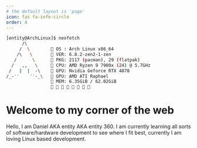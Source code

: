 ```yaml
---
# the default layout is 'page'
icon: fas fa-info-circle
order: 4
---
```


```bash
[entity@ArchLinux]$ neofetch
      /\          
     /  \         OS : Arch Linux x86_64 
    /\   \        VER: 6.8.2-zen2-1-zen 
   /      \       PKG: 2117 (pacman), 29 (flatpak) 
  /   ,,   \      CPU: AMD Ryzen 9 7900x (24) @ 5.7GHz 
 /   |  |  -\     GPU: Nvidia Geforce RTX 4070
/_-''    ''-_\    GPU: AMD ATI Raphael 
                  MEM: 6.35GiB / 62.02GiB 
                         

```

# Welcome to my corner of the web

Hello, I am Daniel AKA entity AKA entity 360. I am currently learning all sorts of software/hardware development to see where I fit best, currently I am loving Linux based development.
